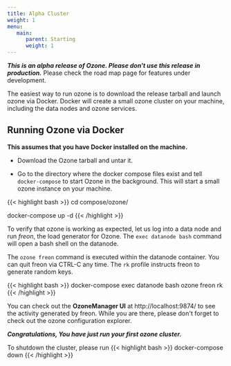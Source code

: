 ```yaml
---
title: Alpha Cluster
weight: 1
menu:
   main:
      parent: Starting
      weight: 1
---
```

<!---
  Licensed to the Apache Software Foundation (ASF) under one or more
  contributor license agreements.  See the NOTICE file distributed with
  this work for additional information regarding copyright ownership.
  The ASF licenses this file to You under the Apache License, Version 2.0
  (the "License"); you may not use this file except in compliance with
  the License.  You may obtain a copy of the License at

      http://www.apache.org/licenses/LICENSE-2.0

  Unless required by applicable law or agreed to in writing, software
  distributed under the License is distributed on an "AS IS" BASIS,
  WITHOUT WARRANTIES OR CONDITIONS OF ANY KIND, either express or implied.
  See the License for the specific language governing permissions and
  limitations under the License.
-->


***This is an alpha release of Ozone. Please don't use this release in
production.*** Please check the road map page for features under
development.

The easiest way to run ozone is to download the release tarball and launch
ozone via Docker. Docker will create a small ozone cluster on your machine,
including the data nodes and ozone services.

## Running Ozone via Docker


**This assumes that you have Docker installed on the machine.**

* Download the Ozone tarball and untar it.

* Go to the directory where the docker compose files exist and tell
`docker-compose` to start Ozone in the background. This will start a small
ozone instance on your machine.

{{< highlight bash >}}
cd compose/ozone/

docker-compose up -d
{{< /highlight >}}

To verify that ozone is working as expected, let us log into a data node and
run _freon_, the load generator for Ozone. The ```exec datanode bash``` command
will open a bash shell on the datanode.

The `ozone freon` command is executed within the datanode container. You can quit freon via CTRL-C any time. The
```rk``` profile instructs freon to generate random keys.

{{< highlight bash >}}
docker-compose exec datanode bash
ozone freon rk
{{< /highlight >}}

You can check out the **OzoneManager UI** at http://localhost:9874/ to see the
activity generated by freon.
While you are there, please don't forget to check out the ozone configuration explorer.

***Congratulations, You have just run your first ozone cluster.***

To shutdown the cluster, please run
{{< highlight bash >}}
docker-compose down
{{< /highlight >}}